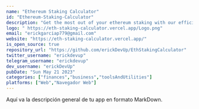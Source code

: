 ```yaml
---
name: "Ethereum Staking Calculator"
id: "Ethereum-Staking-Calculator"
description: "Get the most out of your ethereum staking with our efficient and distraction-free calculator. Calculate your rewards hassle-free with our easy-to-use tool."
logo: "	https://eth-staking-calculator.vercel.app/Logo.png"
email: "erickgarciap779@gmail.com"
website: "https://eth-staking-calculator.vercel.app/"
is_open_source: true
repository_url: "https://github.com/erickDevUp/EthStakingCalculator"
twitter_username: "erickdevup"
telegram_username: "erickdevup"
dev_username: "erickDevUp"
pubDate: "Sun May 21 2023"
categories: ["finances","business","toolsAndUtilities"]
platforms: ["Web","Navegador Web"]
---
```


Aquí va la descripción general de tu app en formato MarkDown.
